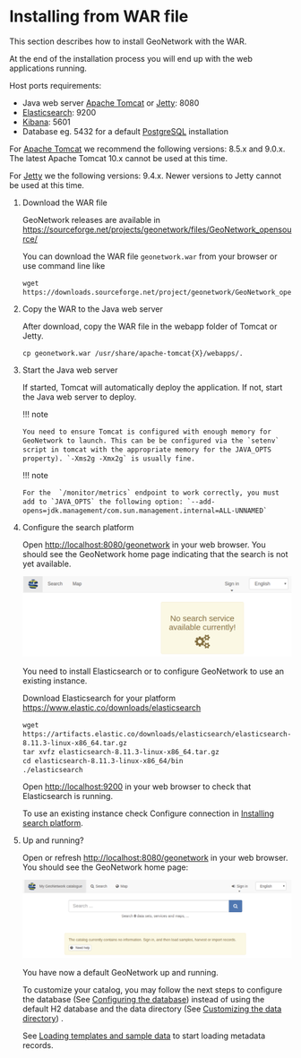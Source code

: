 # Installing from WAR file

This section describes how to install GeoNetwork with the WAR.

At the end of the installation process you will end up with the web applications running.

Host ports requirements:

-   Java web server [Apache Tomcat](https://tomcat.apache.org/) or [Jetty](https://www.eclipse.org/jetty/): 8080
-   [Elasticsearch](https://www.elastic.co/elasticsearch/): 9200
-   [Kibana](https://www.elastic.co/kibana/): 5601
-   Database eg. 5432 for a default [PostgreSQL](https://www.postgresql.org/) installation


For  [Apache Tomcat](https://tomcat.apache.org/) we recommend the following versions: 8.5.x and 9.0.x. The latest Apache Tomcat 10.x cannot be used at this time.

For [Jetty](https://www.eclipse.org/jetty/) we the following versions: 9.4.x. Newer versions to Jetty cannot be used at this time.

1.  Download the WAR file

    GeoNetwork releases are available in <https://sourceforge.net/projects/geonetwork/files/GeoNetwork_opensource/>

    You can download the WAR file `geonetwork.war` from your browser or use command line like

    ``` shell
    wget https://downloads.sourceforge.net/project/geonetwork/GeoNetwork_opensource/v3.10.2/geonetwork.war
    ```

2.  Copy the WAR to the Java web server

    After download, copy the WAR file in the webapp folder of Tomcat or Jetty.

    ``` shell
    cp geonetwork.war /usr/share/apache-tomcat{X}/webapps/.
    ```

3.  Start the Java web server

    If started, Tomcat will automatically deploy the application. If not, start the Java web server to deploy.

    !!! note

        You need to ensure Tomcat is configured with enough memory for GeoNetwork to launch. This can be be configured via the `setenv` script in tomcat with the appropriate memory for the JAVA_OPTS property). `-Xms2g -Xmx2g` is usually fine.

    !!! note

        For the  `/monitor/metrics` endpoint to work correctly, you must add to `JAVA_OPTS` the following option: `--add-opens=jdk.management/com.sun.management.internal=ALL-UNNAMED` 

4.  Configure the search platform

    Open <http://localhost:8080/geonetwork> in your web browser. You should see the GeoNetwork home page indicating that the search is not yet available.

    ![](img/es-down.png)

    You need to install Elasticsearch or to configure GeoNetwork to use an existing instance.

    Download Elasticsearch for your platform <https://www.elastic.co/downloads/elasticsearch>

    ``` shell
    wget https://artifacts.elastic.co/downloads/elasticsearch/elasticsearch-8.11.3-linux-x86_64.tar.gz
    tar xvfz elasticsearch-8.11.3-linux-x86_64.tar.gz
    cd elasticsearch-8.11.3-linux-x86_64/bin
    ./elasticsearch
    ```

    Open <http://localhost:9200> in your web browser to check that Elasticsearch is running.

    To use an existing instance check Configure connection in [Installing search platform](installing-index.md).

5.  Up and running?

    Open or refresh <http://localhost:8080/geonetwork> in your web browser. You should see the GeoNetwork home page:

    ![](img/es-empty.png)

    You have now a default GeoNetwork up and running.

    To customize your catalog, you may follow the next steps to configure the database (See [Configuring the database](configuring-database.md)) instead of using the default H2 database and the data directory (See [Customizing the data directory](customizing-data-directory.md)) .

    See [Loading templates and sample data](loading-samples.md) to start loading metadata records.
